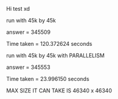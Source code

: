Hi
test xd

run with 45k by 45k
  
answer = 345509
  
Time taken = 120.372624 seconds

run with 45k by 45k with PARALLELISM

answer = 345553

Time taken = 23.996150 seconds

MAX SIZE IT CAN TAKE IS 46340 x 46340
